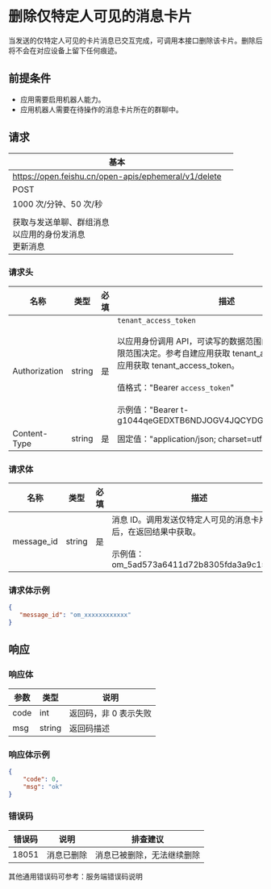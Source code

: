 # 删除仅特定人可见的消息卡片

当发送的仅特定人可见的卡片消息已交互完成，可调用本接口删除该卡片。删除后将不会在对应设备上留下任何痕迹。

## 前提条件

- 应用需要启用机器人能力。
- 应用机器人需要在待操作的消息卡片所在的群聊中。


## 请求
| 基本 |  |
| --- | --- |
| https://open.feishu.cn/open-apis/ephemeral/v1/delete |
| POST |
| 1000 次/分钟、50 次/秒 |
|  |
| 获取与发送单聊、群组消息<br> 以应用的身份发消息<br> 更新消息 |


### 请求头
| 名称 | 类型 | 必填 | 描述 |
| --- | --- | --- | --- |
| Authorization | string | 是 | `tenant_access_token`<br> <br>以应用身份调用 API，可读写的数据范围由应用自身的数据权限范围决定。参考自建应用获取 tenant_access_token或商店应用获取 tenant_access_token。<br> <br>值格式："Bearer `access_token`"<br> <br>示例值："Bearer t-g1044qeGEDXTB6NDJOGV4JQCYDGHRBARFTGT1234" |
| Content-Type | string | 是 | 固定值："application/json; charset=utf-8" |



### 请求体

| 名称 | 类型 | 必填 | 描述 |
| --- | --- | --- | --- |
| message_id | string | 是 | 消息 ID。调用发送仅特定人可见的消息卡片接口后，在返回结果中获取。<br> <br>示例值：om_5ad573a6411d72b8305fda3a9c15c70e |



### 请求体示例

```json
{
   "message_id": "om_xxxxxxxxxxxx"
}
```

## 响应

### 响应体
|参数|类型|说明|
|-|-|-|
|code|int|返回码，非 0 表示失败|
|msg|string|返回码描述|

### 响应体示例

```json
{
    "code": 0,
    "msg": "ok"
}
```
### 错误码
| 错误码 | 说明 | 排查建议 |
| --- | --- | --- |
| 18051 | 消息已删除 | 消息已被删除，无法继续删除 |



其他通用错误码可参考：服务端错误码说明